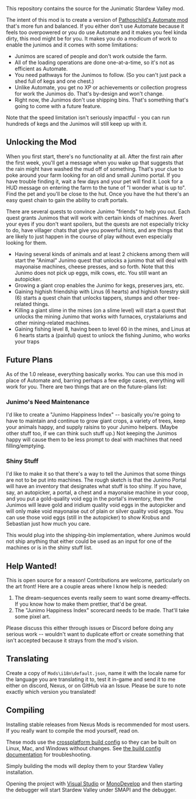 ﻿This repository contains the source for the Junimatic Stardew Valley mod.

The intent of this mod is to create a version of [Pathoschild's Automate mod](https://github.com/Pathoschild/StardewMods/tree/develop/Automate)
that's more fun and balanced.  If you either don't use Automate because it feels too overpowered or you do
use Automate and it makes you feel kinda dirty, this mod might be for you.  It makes you do a modicum
of work to enable the junimos and it comes with some limitations:

* Junimos are scared of people and don't work outside the farm.
* All of the loading operations are done one-at-a-time, so it's not as efficient as Automate.
* You need pathways for the Junimos to follow.  (So you can't just pack a shed full of
  kegs and one chest.)
* Unlike Automate, you get no XP or achievements or collection progress for work the Junimos do.
  That's by-design and won't change.
* Right now, the Junimos don't use shipping bins.  That's something that's going to come
  with a future feature.

Note that the speed limitation isn't seriously impactful - you can run hundreds of kegs
and the Junimos will still keep up with it.

## Unlocking the Mod

When you first start, there's no functionality at all.  After the first rain after the first week, you'll
get a message when you wake up that suggests that the rain might have washed the mud off of something.
That's your clue to poke around your farm looking for an old and small Junimo portal.  If you have
trouble finding it, wait a few days and your pet will find it.  Look for a HUD message on entering the
farm to the tune of "I wonder what <pet> is up to".  Find the pet and you'll be close to the hut.
Once you have the hut there's an easy quest chain to gain the ability to craft portals.

There are several quests to convince Junimo "friends" to help you out.  Each quest grants Junimos
that will work with certain kinds of machines.  Avert your eyes if you don't want spoilers,
but the quests are not especially tricky to do, have villager chats that give you powerful
hints, and are things that are likely to just happen in the course of play without even especially
looking for them.

* Having several kinds of animals and at least 2 chickens among them will start the "Animal"
  Junimo quest that unlocks a junimo that will deal with mayonaise machines, cheese presses,
  and so forth.  Note that this Junimo does not pick up eggs, milk cows, etc.  You still
  want an autopicker.
* Growing a giant crop enables the Junimo for kegs, preserves jars, etc.
* Gaining highish friendship with Linus (6 hearts) and highish forestry skill (6)
  starts a quest chain that unlocks tappers, stumps and other tree-related things.
* Killing a giant slime in the mines (on a slime level) will start a quest that unlocks the mining
  Junimo that works with furnaces, crystalariums and other mining-related machines.
* Gaining fishing level 8, having been to level 60 in the mines, and Linus at 6 hearts
  starts a (painful) quest to unlock the fishing Junimo, who works your traps

## Future Plans

As of the 1.0 release, everything basically works.  You can use this mod in place of Automate
and, barring perhaps a few edge cases, everything will work for you.  There are two things
that are on the future-plans list:

### Junimo's Need Maintenance

I'd like to create a "Junimo Happiness Index" -- basically you're going to have to maintain
and continue to grow giant crops, a variety of trees, keep your animals happy, and supply
raisins to your Junimo helpers.  (Maybe other stuff too, if we can think such stuff up.)
Not keeping the Junimos happy will cause them to be less prompt to deal with
machines that need filling/emptying.

### Shiny Stuff

I'd like to make it so that there's a way to tell the Junimos that some things are
not to be put into machines.  The rough sketch is that the Junimo Portal will have an
inventory that designates what stuff is too shiny.  If you have, say, an autopicker,
a portal, a chest and a mayonaise machine in your coop, and you put a gold-quality
void egg in the portal's inventory, then the Junimos will leave gold and iridium
quality void eggs in the autopicker and will only make void mayonaise out of plain
or silver quality void eggs.  You can use those void eggs (still in the autopicker)
to show Krobus and Sebastian just how much you care.

This would plug into the shipping-bin implementation, where Junimos would not ship
anything that either could be used as an input for one of the machines or is in
the shiny stuff list.

## Help Wanted!

This is open source for a reason!  Contributions are welcome, particularly on the art front!
Here are a couple areas where I know help is needed:

1. The dream-sequences events really seem to want some dreamy-effects.  If you know how to make them prettier,
   that'd be great.
2. The "Junimo Happiness Index" scorecard needs to be made.  That'll take some pixel art.

Please discuss this either through issues or Discord before doing any serious work -- wouldn't want to duplicate
effort or create something that isn't accepted because it strays from the mod's vision.

## Translating

Create a copy of `Mods\i18n\default.json`, name it with the locale name for the language you
are translating it to, test it in-game and send it to me either on discord, Nexus, or on GitHub
via an Issue.  Please be sure to note exactly which version you translated!

## Compiling

Installing stable releases from Nexus Mods is recommended for most users. If you really want to
compile the mod yourself, read on.

These mods use the [crossplatform build config](https://www.nuget.org/packages/Pathoschild.Stardew.ModBuildConfig)
so they can be built on Linux, Mac, and Windows without changes. See [the build config documentation](https://www.nuget.org/packages/Pathoschild.Stardew.ModBuildConfig)
for troubleshooting.

Simply building the mods will deploy them to your Stardew Valley installation.

Opening the project with [Visual Studio](https://www.visualstudio.com/vs/community/) or [MonoDevelop](https://www.monodevelop.com/)
and then starting the debugger will start Stardew Valley under SMAPI and the debugger.
